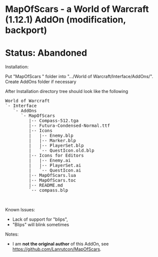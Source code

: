 MapOfScars - a World of Warcraft (1.12.1) AddOn (modification, backport)
====================================

Status: **Abandoned**
===================

Installation:

Put "MapOfScars " folder into ".../World of Warcraft/Interface/AddOns/".
Create AddOns folder if necessary

After Installation directory tree should look like the following

<pre>
World of Warcraft
`- Interface
   `- AddOns
      `- MapOfScars
         |-- Compass-512.tga
         |-- Futura-Condensed-Normal.ttf
         |-- Icons
         |   |-- Enemy.blp
         |   |-- Marker.blp
         |   |-- PlayerSet.blp
         |   `-- QuestIcon.old.blp
         |-- Icons for Editors
         |   |-- Enemy.ai
         |   |-- PlayerSet.ai
         |   `-- QuestIcon.ai
         |-- MapOfScars.lua
         |-- MapOfScars.toc
         |-- README.md
         `-- compass.blp


</pre>

Known Issues:
- Lack of support for "blips",
- "Blips" will blink sometimes

Notes:
- I am **not the original author** of this AddOn, see https://github.com/Lanrutcon/MapOfScars.